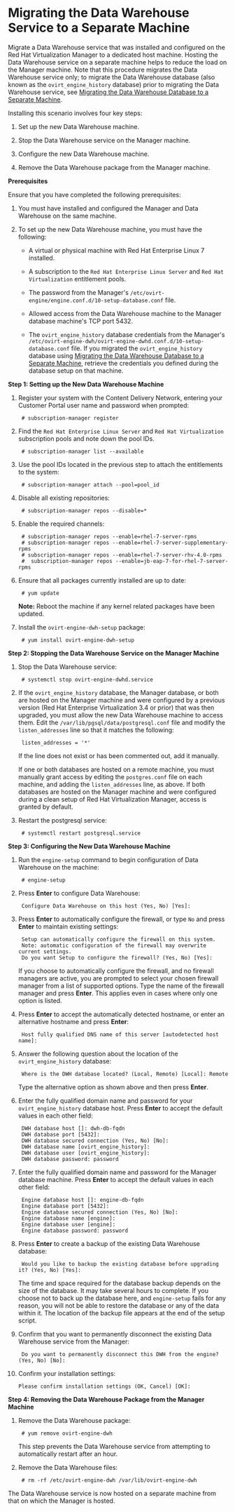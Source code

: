 # Migrating the Data Warehouse Service to a Separate Machine

Migrate a Data Warehouse service that was installed and configured on the Red Hat Virtualization Manager to a dedicated host machine. Hosting the Data Warehouse service on a separate machine helps to reduce the load on the Manager machine. Note that this procedure migrates the Data Warehouse service only; to migrate the Data Warehouse database (also known as the `ovirt_engine_history` database) prior to migrating the Data Warehouse service, see [Migrating the Data Warehouse Database to a Separate Machine](Migrating_the_Data_Warehouse_Database_to_a_Separate_Machine).

Installing this scenario involves four key steps:

1. Set up the new Data Warehouse machine.

2. Stop the Data Warehouse service on the Manager machine.

3. Configure the new Data Warehouse machine.

4. Remove the Data Warehouse package from the Manager machine.

**Prerequisites**

Ensure that you have completed the following prerequisites:

1. You must have installed and configured the Manager and Data Warehouse on the same machine.

2. To set up the new Data Warehouse machine, you must have the following:

    * A virtual or physical machine with Red Hat Enterprise Linux 7 installed.

    * A subscription to the `Red Hat Enterprise Linux Server` and `Red Hat Virtualization` entitlement pools.

    * The password from the Manager's `/etc/ovirt-engine/engine.conf.d/10-setup-database.conf` file.

    * Allowed access from the Data Warehouse machine to the Manager database machine's TCP port 5432.

    * The `ovirt_engine_history` database credentials from the Manager's `/etc/ovirt-engine-dwh/ovirt-engine-dwhd.conf.d/10-setup-database.conf` file. If you migrated the `ovirt_engine_history` database using [Migrating the Data Warehouse Database to a Separate Machine](Migrating_the_Data_Warehouse_Database_to_a_Separate_Machine), retrieve the credentials you defined during the database setup on that machine.

**Step 1: Setting up the New Data Warehouse Machine**

1. Register your system with the Content Delivery Network, entering your Customer Portal user name and password when prompted:

        # subscription-manager register

2. Find the `Red Hat Enterprise Linux Server` and `Red Hat Virtualization` subscription pools and note down the pool IDs.

        # subscription-manager list --available

3. Use the pool IDs located in the previous step to attach the entitlements to the system:

        # subscription-manager attach --pool=pool_id

4. Disable all existing repositories:

        # subscription-manager repos --disable=*

5. Enable the required channels:

        # subscription-manager repos --enable=rhel-7-server-rpms
        # subscription-manager repos --enable=rhel-7-server-supplementary-rpms
        # subscription-manager repos --enable=rhel-7-server-rhv-4.0-rpms
        #  subscription-manager repos --enable=jb-eap-7-for-rhel-7-server-rpms

6. Ensure that all packages currently installed are up to date:

        # yum update

    **Note:** Reboot the machine if any kernel related packages have been updated. 

7. Install the `ovirt-engine-dwh-setup` package:

        # yum install ovirt-engine-dwh-setup

**Step 2: Stopping the Data Warehouse Service on the Manager Machine**

1. Stop the Data Warehouse service:

        # systemctl stop ovirt-engine-dwhd.service

2. If the `ovirt_engine_history` database, the Manager database, or both are hosted on the Manager machine and were configured by a previous version (Red Hat Enterprise Virtualization 3.4 or prior) that was then upgraded, you must allow the new Data Warehouse machine to access them. Edit the `/var/lib/pgsql/data/postgresql.conf` file and modify the `listen_addresses` line so that it matches the following:

        listen_addresses = '*'

    If the line does not exist or has been commented out, add it manually.

    If one or both databases are hosted on a remote machine, you must manually grant access by editing the `postgres.conf` file on each machine, and adding the `listen_addresses` line, as above. If both databases are hosted on the Manager machine and were configured during a clean setup of Red Hat Virtualization Manager, access is granted by default.

3. Restart the postgresql service:

        # systemctl restart postgresql.service

**Step 3: Configuring the New Data Warehouse Machine**

1. Run the `engine-setup` command to begin configuration of Data Warehouse on the machine:

        # engine-setup

2. Press **Enter** to configure Data Warehouse:

        Configure Data Warehouse on this host (Yes, No) [Yes]:

3. Press **Enter** to automatically configure the firewall, or type `No` and press **Enter** to maintain existing settings:

        Setup can automatically configure the firewall on this system.
        Note: automatic configuration of the firewall may overwrite current settings.
        Do you want Setup to configure the firewall? (Yes, No) [Yes]:

    If you choose to automatically configure the firewall, and no firewall managers are active, you are prompted to select your chosen firewall manager from a list of supported options. Type the name of the firewall manager and press **Enter**. This applies even in cases where only one option is listed.

4. Press **Enter** to accept the automatically detected hostname, or enter an alternative hostname and press **Enter**:

        Host fully qualified DNS name of this server [autodetected host name]:

5. Answer the following question about the location of the `ovirt_engine_history` database:

        Where is the DWH database located? (Local, Remote) [Local]: Remote

    Type the alternative option as shown above and then press **Enter**.

6. Enter the fully qualified domain name and password for your `ovirt_engine_history` database host. Press **Enter** to accept the default values in each other field:

        DWH database host []: dwh-db-fqdn
        DWH database port [5432]: 
        DWH database secured connection (Yes, No) [No]: 
        DWH database name [ovirt_engine_history]: 
        DWH database user [ovirt_engine_history]: 
        DWH database password: password

7. Enter the fully qualified domain name and password for the Manager database machine. Press **Enter** to accept the default values in each other field:

        Engine database host []: engine-db-fqdn
        Engine database port [5432]: 
        Engine database secured connection (Yes, No) [No]: 
        Engine database name [engine]: 
        Engine database user [engine]: 
        Engine database password: password

8. Press **Enter** to create a backup of the existing Data Warehouse database:

        Would you like to backup the existing database before upgrading it? (Yes, No) [Yes]:

    The time and space required for the database backup depends on the size of the database. It may take several hours to complete. If you choose not to back up the database here, and `engine-setup` fails for any reason, you will not be able to restore the database or any of the data within it. The location of the backup file appears at the end of the setup script.

9. Confirm that you want to permanently disconnect the existing Data Warehouse service from the Manager:

        Do you want to permanently disconnect this DWH from the engine? (Yes, No) [No]:

10. Confirm your installation settings: 

        Please confirm installation settings (OK, Cancel) [OK]:

**Step 4: Removing the Data Warehouse Package from the Manager Machine**

1. Remove the Data Warehouse package:

        # yum remove ovirt-engine-dwh

    This step prevents the Data Warehouse service from attempting to automatically restart after an hour.

2. Remove the Data Warehouse files:

        # rm -rf /etc/ovirt-engine-dwh /var/lib/ovirt-engine-dwh

The Data Warehouse service is now hosted on a separate machine from that on which the Manager is hosted.
